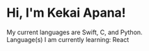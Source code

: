 # Hi, I'm Kekai Apana!

My current languages are Swift, C, and Python.  
Language(s) I am currently learning: React
